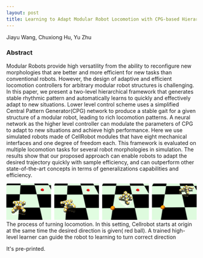 ```yaml
---
layout: post
title: Learning to Adapt Modular Robot Locomotion with CPG-based Hierarchical Control
---
```

Jiayu Wang, Chuxiong Hu, Yu Zhu


### Abstract
Modular Robots provide high versatility from the ability to reconfigure new morphologies that are better and more efficient for new tasks than conventional robots. However, the design of adaptive and efficient locomotion controllers for arbitrary modular robot structures is challenging. In this paper, we present a two-level hierarchical framework that generates stable rhythmic pattern and automatically learns to quickly and effectively adapt to new situations. Lower level control scheme uses a simplified Central Pattern Generator(CPG) network to produce a stable gait for a given structure of a modular robot, leading to rich locomotion patterns. A neural network as the higher level controller can modulate the parameters of CPG to adapt to new situations and achieve high performance. Here we use simulated robots made of CellRobot modules that have eight mechanical interfaces and one degree of freedom each. This framework is evaluated on multiple locomotion tasks for several robot morphologies in simulation. The results show that our proposed approach can enable robots to adapt the desired trajectory quickly with sample efficiency, and can outperform other state-of-the-art concepts in terms of generalizations capabilities and efficiency.

 
 
![“图片描述”](/images/locomotion.png)
The process of turning locomotion. In this setting, Cellrobot starts at origin at the same time the desired direction is given( red ball). A trained high-level learner can guide the robot to learning to turn correct direction
 
It's pre-printed.
